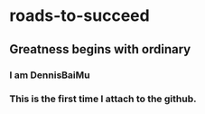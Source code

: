 # roads-to-succeed
## Greatness begins with ordinary
### I am DennisBaiMu
### This is the first time I attach to the github.
